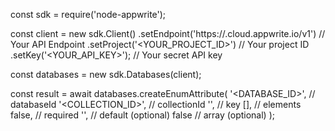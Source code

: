 const sdk = require('node-appwrite');

const client = new sdk.Client()
    .setEndpoint('https://<REGION>.cloud.appwrite.io/v1') // Your API Endpoint
    .setProject('<YOUR_PROJECT_ID>') // Your project ID
    .setKey('<YOUR_API_KEY>'); // Your secret API key

const databases = new sdk.Databases(client);

const result = await databases.createEnumAttribute(
    '<DATABASE_ID>', // databaseId
    '<COLLECTION_ID>', // collectionId
    '', // key
    [], // elements
    false, // required
    '<DEFAULT>', // default (optional)
    false // array (optional)
);
